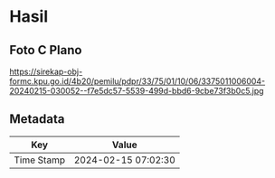 # Hasil

## Foto C Plano

https://sirekap-obj-formc.kpu.go.id/4b20/pemilu/pdpr/33/75/01/10/06/3375011006004-20240215-030052--f7e5dc57-5539-499d-bbd6-9cbe73f3b0c5.jpg


## Metadata

| Key        | Value               |
| ---------- | ------------------- |
| Time Stamp | 2024-02-15 07:02:30 |



